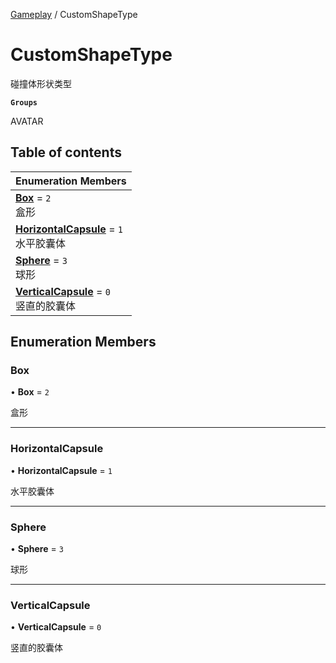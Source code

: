 [Gameplay](../modules/Gameplay.Gameplay.md) / CustomShapeType

# CustomShapeType <Badge type="tip" text="Enumeration" /> <Score text="CustomShapeType" />

碰撞体形状类型

**`Groups`**

AVATAR

## Table of contents

| Enumeration Members |
| :-----|
| **[Box](Gameplay.CustomShapeType.md#box)** = ``2`` <br> 盒形|
| **[HorizontalCapsule](Gameplay.CustomShapeType.md#horizontalcapsule)** = ``1`` <br> 水平胶囊体|
| **[Sphere](Gameplay.CustomShapeType.md#sphere)** = ``3`` <br> 球形|
| **[VerticalCapsule](Gameplay.CustomShapeType.md#verticalcapsule)** = ``0`` <br> 竖直的胶囊体|

## Enumeration Members

### Box <Score text="Box" /> 

• **Box** = ``2``

盒形

___

### HorizontalCapsule <Score text="HorizontalCapsule" /> 

• **HorizontalCapsule** = ``1``

水平胶囊体

___

### Sphere <Score text="Sphere" /> 

• **Sphere** = ``3``

球形

___

### VerticalCapsule <Score text="VerticalCapsule" /> 

• **VerticalCapsule** = ``0``

竖直的胶囊体
